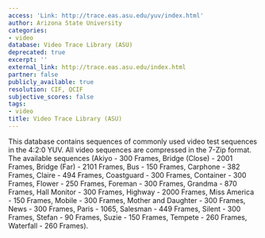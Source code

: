 ```yaml
---
access: 'Link: http://trace.eas.asu.edu/yuv/index.html'
author: Arizona State University
categories:
- video
database: Video Trace Library (ASU)
deprecated: true
excerpt: ''
external_link: http://trace.eas.asu.edu/index.html
partner: false
publicly_available: true
resolution: CIF, QCIF
subjective_scores: false
tags:
- video
title: Video Trace Library (ASU)
---
```


This database contains sequences of commonly used video test sequences in the 4:2:0 YUV. All video sequences are compressed in the 7-Zip format. The available sequences (Akiyo - 300 Frames, Bridge (Close) - 2001 Frames, Bridge (Far) - 2101 Frames, Bus - 150 Frames, Carphone - 382 Frames, Claire - 494 Frames, Coastguard - 300 Frames, Container - 300 Frames, Flower - 250 Frames, Foreman - 300 Frames, Grandma - 870 Frames, Hall Monitor - 300 Frames, Highway - 2000 Frames, Miss America - 150 Frames, Mobile - 300 Frames, Mother and Daughter - 300 Frames, News - 300 Frames, Paris - 1065, Salesman - 449 Frames, Silent - 300 Frames, Stefan - 90 Frames, Suzie - 150 Frames, Tempete - 260 Frames, Waterfall - 260 Frames).